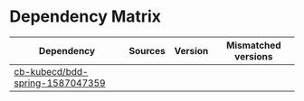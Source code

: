 # Dependency Matrix

Dependency | Sources | Version | Mismatched versions
---------- | ------- | ------- | -------------------
[cb-kubecd/bdd-spring-1587047359](https://github.com/cb-kubecd/bdd-spring-1587047359.git) |  | []() | 
